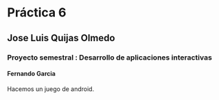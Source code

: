 # Práctica 6

## Jose Luis Quijas Olmedo

### Proyecto semestral : Desarrollo de aplicaciones interactivas

#### Fernando Garcia

Hacemos un juego de android.

